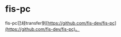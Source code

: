 fis-pc
======

fis-pc已经transfer到[https://github.com/fis-dev/fis-pc](https://github.com/fis-dev/fis-pc)。
